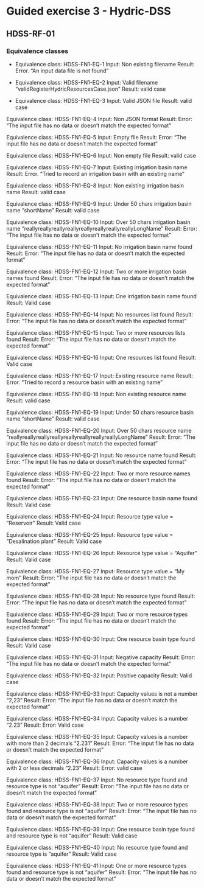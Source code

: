 # Guided exercise 3 - Hydric-DSS
## HDSS-RF-01
### Equivalence classes
- Equivalence class: HDSS-FN1-EQ-1
Input:  Non existing filename
Result: Error. “An input data file is not found”

- Equivalence class: HDSS-FN1-EQ-2
Input: Valid filename “validRegisterHydricResourcesCase.json”
Result: valid case

- Equivalence class: HDSS-FN1-EQ-3
Input: Valid JSON file
Result: valid case

Equivalence class: HDSS-FN1-EQ-4
Input: Non JSON format
Result: Error: “The input file has no data or doesn’t match the expected format”

Equivalence class: HDSS-FN1-EQ-5
Input: Empty file
Result: Error: “The input file has no data or doesn’t match the expected format”

Equivalence class: HDSS-FN1-EQ-6 Input: Non empty file
Result: valid case

Equivalence class: HDSS-FN1-EQ-7
Input: Existing irrigation basin name
Result: Error. “Tried to record an irrigation basin with an existing name”

Equivalence class: HDSS-FN1-EQ-8
Input: Non existing irrigation basin name
Result: valid case

Equivalence class: HDSS-FN1-EQ-9
Input: Under 50 chars irrigation basin name “shortName”
Result: valid case

Equivalence class: HDSS-FN1-EQ-10
Input: Over 50 chars irrigation basin name “reallyreallyreallyreallyreallyreallyreallyreallyLongName”
Result: Error: “The input file has no data or doesn’t match the expected format”

Equivalence class: HDSS-FN1-EQ-11
Input: No irrigation basin name found
Result: Error: “The input file has no data or doesn’t match the expected format”

Equivalence class: HDSS-FN1-EQ-12
Input: Two or more irrigation basin names found
Result: Error: “The input file has no data or doesn’t match the expected format”

Equivalence class: HDSS-FN1-EQ-13
Input: One irrigation basin name found
Result: Valid case

Equivalence class: HDSS-FN1-EQ-14
Input: No resources list found
Result: Error: “The input file has no data or doesn’t match the expected format”

Equivalence class: HDSS-FN1-EQ-15
Input: Two or more resources lists found
Result: Error: “The input file has no data or doesn’t match the expected format”

Equivalence class: HDSS-FN1-EQ-16
Input: One resources list found
Result: Valid case

Equivalence class: HDSS-FN1-EQ-17
Input: Existing resource name
Result: Error. “Tried to record a resource basin with an existing name”

Equivalence class: HDSS-FN1-EQ-18
Input: Non existing resource name
Result: valid case

Equivalence class: HDSS-FN1-EQ-19
Input: Under 50 chars resource basin name “shortName”
Result: valid case

Equivalence class: HDSS-FN1-EQ-20
Input: Over 50 chars resource name “reallyreallyreallyreallyreallyreallyreallyreallyLongName”
Result: Error: “The input file has no data or doesn’t match the expected format”

Equivalence class: HDSS-FN1-EQ-21
Input: No resource name found
Result: Error: “The input file has no data or doesn’t match the expected format”

Equivalence class: HDSS-FN1-EQ-22
Input: Two or more resource names found
Result: Error: “The input file has no data or doesn’t match the expected format”

Equivalence class: HDSS-FN1-EQ-23
Input: One resource basin name found
Result: Valid case

Equivalence class: HDSS-FN1-EQ-24
Input: Resource type value = “Reservoir”
Result: Valid case

Equivalence class: HDSS-FN1-EQ-25
Input: Resource type value = “Desalination plant”
Result: Valid case

Equivalence class: HDSS-FN1-EQ-26
Input: Resource type value = “Aquifer”
Result: Valid case

Equivalence class: HDSS-FN1-EQ-27
Input: Resource type value = “My mom”
Result: Error: “The input file has no data or doesn’t match the expected format”

Equivalence class: HDSS-FN1-EQ-28
Input: No resource type found
Result: Error: “The input file has no data or doesn’t match the expected format”

Equivalence class: HDSS-FN1-EQ-29
Input: Two or more resource types found
Result: Error: “The input file has no data or doesn’t match the expected format”

Equivalence class: HDSS-FN1-EQ-30
Input: One resource basin type found
Result: Valid case

Equivalence class: HDSS-FN1-EQ-31
Input: Negative capacity
Result: Error: “The input file has no data or doesn’t match the expected format”

Equivalence class: HDSS-FN1-EQ-32
Input: Positive capacity
Result: Valid case

Equivalence class: HDSS-FN1-EQ-33
Input: Capacity values is not a number “2,23”
Result: Error: “The input file has no data or doesn’t match the expected format”

Equivalence class: HDSS-FN1-EQ-34
Input: Capacity values is a number “2.23”
Result: Error: Valid case

Equivalence class: HDSS-FN1-EQ-35
Input: Capacity values is a number with more than 2 decimals “2.231”
Result: Error: “The input file has no data or doesn’t match the expected format”

Equivalence class: HDSS-FN1-EQ-36
Input: Capacity values is a number with 2 or less decimals “2.23”
Result: Error: valid case

Equivalence class: HDSS-FN1-EQ-37
Input: No resource type found and resource type is not “aquifer”
Result: Error: “The input file has no data or doesn’t match the expected format”

Equivalence class: HDSS-FN1-EQ-38
Input: Two or more resource types found and resource type is not “aquifer”
Result: Error: “The input file has no data or doesn’t match the expected format”

Equivalence class: HDSS-FN1-EQ-39
Input: One resource basin type found and resource type is not “aquifer”
Result: Valid case

Equivalence class: HDSS-FN1-EQ-40
Input: No resource type found and resource type is “aquifer”
Result: Valid case

Equivalence class: HDSS-FN1-EQ-41
Input: One or more resource types found and resource type is not “aquifer”
Result: Error: “The input file has no data or doesn’t match the expected format”
